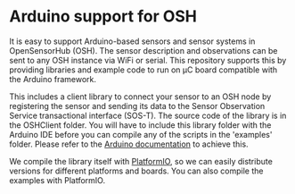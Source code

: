 # Arduino support for OSH

It is easy to support Arduino-based sensors and sensor systems in OpenSensorHub (OSH). The sensor description and observations can be sent to any OSH instance via WiFi or serial. This repository supports this by providing libraries and example code to run on µC board compatible with the Arduino framework.

This includes a client library to connect your sensor to an OSH node by registering the sensor and sending its data to the Sensor Observation Service transactional interface (SOS-T). The source code of the library is in the OSHClient folder. You will have to include this library folder with the Arduino IDE before you can compile any of the scripts in the 'examples' folder. Please refer to the [Arduino documentation](https://www.arduino.cc/en/Guide/Libraries#toc4) to achieve this.

We compile the library itself with [PlatformIO](http://platformio.org/), so we can easily distribute versions for different platforms and boards. You can also compile the examples with PlatformIO.
